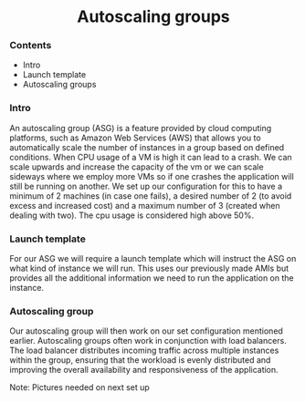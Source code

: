 <h1 style="text-align: center;">Autoscaling groups</h1>

### Contents
* Intro
* Launch template
* Autoscaling groups

### Intro
 An autoscaling group (ASG) is a feature provided by cloud computing platforms, such as Amazon Web Services (AWS) that allows you to automatically scale the number of instances in a group based on defined conditions. When CPU usage of a VM is high it can lead to a crash. We can scale upwards and increase the capacity of the vm or we can scale sideways where we employ more VMs so if one crashes the application will still be running on another. We set up our configuration for this to have a minimum of 2 machines (in case one fails), a desired number of 2 (to avoid excess and increased cost) and a maximum number of 3 (created when dealing with two). The cpu usage is considered high above 50%.

### Launch template
For our ASG we will require a launch template which will instruct the ASG on what kind of instance we will run. This uses our previously made AMIs but provides all the additional information we need to run the application on the instance.
### Autoscaling group

Our autoscaling group will then work on our set configuration mentioned earlier.
Autoscaling groups often work in conjunction with load balancers. The load balancer distributes incoming traffic across multiple instances within the group, ensuring that the workload is evenly distributed and improving the overall availability and responsiveness of the application.

Note: Pictures needed on next set up